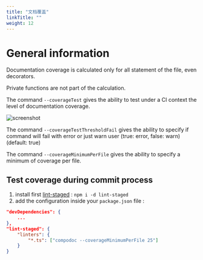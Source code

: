 ```yaml
---
title: "文档覆盖"
linkTitle: ""
weight: 12
---
```


# General information

Documentation coverage is calculated only for all statement of the file, even decorators.

Private functions are not part of the calculation.

The command `--coverageTest` gives the ability to test under a CI context the level of documentation coverage.

![screenshot](../assets/img/screenshots/8.png)

The command `--coverageTestThresholdFail` gives the ability to specify if command will fail with error or just warn user (true: error, false: warn) (default: true)

The command `--coverageMinimumPerFile` gives the ability to specify a minimum of coverage per file.

## Test coverage during commit process

1. install first [lint-staged](https://github.com/okonet/lint-staged) : `npm i -d lint-staged`
2. add the configuration inside your `package.json` file :

```json
"devDependencies": {
    ...
},
"lint-staged": {
    "linters": {
        "*.ts": ["compodoc --coverageMinimumPerFile 25"]
    }
}
```
